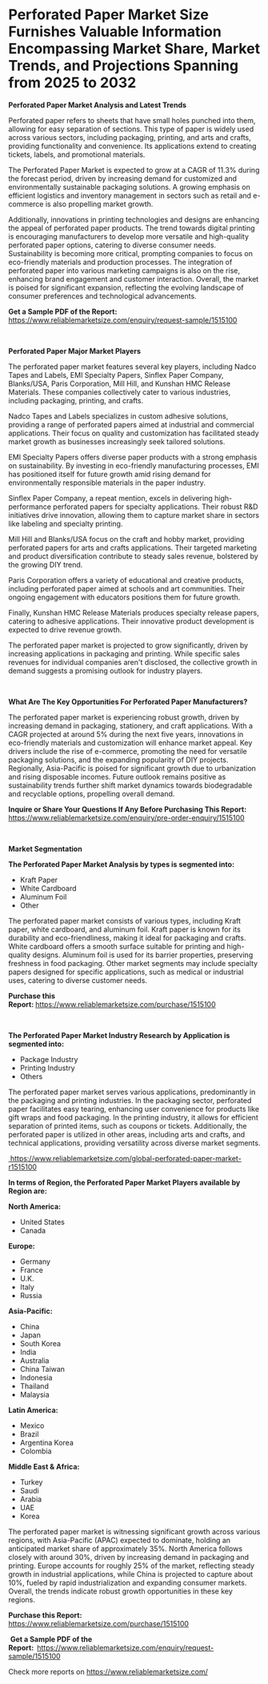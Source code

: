 <p><h1>Perforated Paper Market Size Furnishes Valuable Information Encompassing Market Share, Market Trends, and Projections Spanning from 2025 to 2032</h1></p><p><strong>Perforated Paper Market Analysis and Latest Trends</strong></p>
<p><p>Perforated paper refers to sheets that have small holes punched into them, allowing for easy separation of sections. This type of paper is widely used across various sectors, including packaging, printing, and arts and crafts, providing functionality and convenience. Its applications extend to creating tickets, labels, and promotional materials.</p><p>The Perforated Paper Market is expected to grow at a CAGR of 11.3% during the forecast period, driven by increasing demand for customized and environmentally sustainable packaging solutions. A growing emphasis on efficient logistics and inventory management in sectors such as retail and e-commerce is also propelling market growth. </p><p>Additionally, innovations in printing technologies and designs are enhancing the appeal of perforated paper products. The trend towards digital printing is encouraging manufacturers to develop more versatile and high-quality perforated paper options, catering to diverse consumer needs. Sustainability is becoming more critical, prompting companies to focus on eco-friendly materials and production processes. The integration of perforated paper into various marketing campaigns is also on the rise, enhancing brand engagement and customer interaction. Overall, the market is poised for significant expansion, reflecting the evolving landscape of consumer preferences and technological advancements.</p></p>
<p><strong>Get a Sample PDF of the Report:&nbsp;</strong> <a href="https://www.reliablemarketsize.com/enquiry/request-sample/1515100?utm_campaign=2528&utm_medium=2&utm_source=Github&utm_content=ia&utm_term=01042025&utm_id=perforated-paper">https://www.reliablemarketsize.com/enquiry/request-sample/1515100</a></p>
<p>&nbsp;</p>
<p><strong>Perforated Paper Major Market Players</strong></p>
<p><p>The perforated paper market features several key players, including Nadco Tapes and Labels, EMI Specialty Papers, Sinflex Paper Company, Blanks/USA, Paris Corporation, Mill Hill, and Kunshan HMC Release Materials. These companies collectively cater to various industries, including packaging, printing, and crafts.</p><p>Nadco Tapes and Labels specializes in custom adhesive solutions, providing a range of perforated papers aimed at industrial and commercial applications. Their focus on quality and customization has facilitated steady market growth as businesses increasingly seek tailored solutions.</p><p>EMI Specialty Papers offers diverse paper products with a strong emphasis on sustainability. By investing in eco-friendly manufacturing processes, EMI has positioned itself for future growth amid rising demand for environmentally responsible materials in the paper industry.</p><p>Sinflex Paper Company, a repeat mention, excels in delivering high-performance perforated papers for specialty applications. Their robust R&D initiatives drive innovation, allowing them to capture market share in sectors like labeling and specialty printing.</p><p>Mill Hill and Blanks/USA focus on the craft and hobby market, providing perforated papers for arts and crafts applications. Their targeted marketing and product diversification contribute to steady sales revenue, bolstered by the growing DIY trend.</p><p>Paris Corporation offers a variety of educational and creative products, including perforated paper aimed at schools and art communities. Their ongoing engagement with educators positions them for future growth.</p><p>Finally, Kunshan HMC Release Materials produces specialty release papers, catering to adhesive applications. Their innovative product development is expected to drive revenue growth.</p><p>The perforated paper market is projected to grow significantly, driven by increasing applications in packaging and printing. While specific sales revenues for individual companies aren't disclosed, the collective growth in demand suggests a promising outlook for industry players.</p></p>
<p>&nbsp;</p>
<p><strong>What Are The Key Opportunities For Perforated Paper Manufacturers?</strong></p>
<p><p>The perforated paper market is experiencing robust growth, driven by increasing demand in packaging, stationery, and craft applications. With a CAGR projected at around 5% during the next five years, innovations in eco-friendly materials and customization will enhance market appeal. Key drivers include the rise of e-commerce, promoting the need for versatile packaging solutions, and the expanding popularity of DIY projects. Regionally, Asia-Pacific is poised for significant growth due to urbanization and rising disposable incomes. Future outlook remains positive as sustainability trends further shift market dynamics towards biodegradable and recyclable options, propelling overall demand.</p></p>
<p><strong>Inquire or Share Your Questions If Any Before Purchasing This Report:</strong> <a href="https://www.reliablemarketsize.com/enquiry/pre-order-enquiry/1515100?utm_campaign=2528&utm_medium=2&utm_source=Github&utm_content=ia&utm_term=01042025&utm_id=perforated-paper">https://www.reliablemarketsize.com/enquiry/pre-order-enquiry/1515100</a></p>
<p>&nbsp;</p>
<p><strong>Market Segmentation</strong></p>
<p><strong>The Perforated Paper Market Analysis by types is segmented into:</strong></p>
<p><ul><li>Kraft Paper</li><li>White Cardboard</li><li>Aluminum Foil</li><li>Other</li></ul></p>
<p><p>The perforated paper market consists of various types, including Kraft paper, white cardboard, and aluminum foil. Kraft paper is known for its durability and eco-friendliness, making it ideal for packaging and crafts. White cardboard offers a smooth surface suitable for printing and high-quality designs. Aluminum foil is used for its barrier properties, preserving freshness in food packaging. Other market segments may include specialty papers designed for specific applications, such as medical or industrial uses, catering to diverse customer needs.</p></p>
<p><strong>Purchase this Report:&nbsp;</strong><a href="https://www.reliablemarketsize.com/purchase/1515100?utm_campaign=2528&utm_medium=2&utm_source=Github&utm_content=ia&utm_term=01042025&utm_id=perforated-paper">https://www.reliablemarketsize.com/purchase/1515100</a></p>
<p>&nbsp;</p>
<p><strong>The Perforated Paper Market Industry Research by Application is segmented into:</strong></p>
<p><ul><li>Package Industry</li><li>Printing Industry</li><li>Others</li></ul></p>
<p><p>The perforated paper market serves various applications, predominantly in the packaging and printing industries. In the packaging sector, perforated paper facilitates easy tearing, enhancing user convenience for products like gift wraps and food packaging. In the printing industry, it allows for efficient separation of printed items, such as coupons or tickets. Additionally, the perforated paper is utilized in other areas, including arts and crafts, and technical applications, providing versatility across diverse market segments.</p></p>
<p><a href="https://www.reliablemarketsize.com/global-perforated-paper-market-r1515100?utm_campaign=2528&utm_medium=2&utm_source=Github&utm_content=ia&utm_term=01042025&utm_id=perforated-paper">&nbsp;https://www.reliablemarketsize.com/global-perforated-paper-market-r1515100</a></p>
<p><strong>In terms of Region, the Perforated Paper Market Players available by Region are:</strong></p>
<p>
    <p> <strong> North America: </strong>
        <ul>
            <li>United States</li>
            <li>Canada</li>
        </ul>
        </p> 
    <p> <strong> Europe: </strong>
        <ul>
            <li>Germany</li>
            <li>France</li>
            <li>U.K.</li>
            <li>Italy</li>
            <li>Russia</li>
        </ul>
        </p> 
    <p> <strong> Asia-Pacific: </strong>
        <ul>
            <li>China</li>
            <li>Japan</li>
            <li>South Korea</li>
            <li>India</li>
            <li>Australia</li>
            <li>China Taiwan</li>
            <li>Indonesia</li>
            <li>Thailand</li>
            <li>Malaysia</li>
        </ul>
        </p> 
    <p> <strong> Latin America: </strong>
        <ul>
            <li>Mexico</li>
            <li>Brazil</li>
            <li>Argentina Korea</li>
            <li>Colombia</li>
        </ul>
        </p> 
    <p> <strong> Middle East & Africa: </strong>
        <ul>
            <li>Turkey</li>
            <li>Saudi</li>
            <li>Arabia</li>
            <li>UAE</li>
            <li>Korea</li>
        </ul>
    </p>
    </p>
<p><p>The perforated paper market is witnessing significant growth across various regions, with Asia-Pacific (APAC) expected to dominate, holding an anticipated market share of approximately 35%. North America follows closely with around 30%, driven by increasing demand in packaging and printing. Europe accounts for roughly 25% of the market, reflecting steady growth in industrial applications, while China is projected to capture about 10%, fueled by rapid industrialization and expanding consumer markets. Overall, the trends indicate robust growth opportunities in these key regions.</p></p>
<p><strong>Purchase this Report: </strong><a href="https://www.reliablemarketsize.com/purchase/1515100?utm_campaign=2528&utm_medium=2&utm_source=Github&utm_content=ia&utm_term=01042025&utm_id=perforated-paper">https://www.reliablemarketsize.com/purchase/1515100</a></p>
<p>&nbsp;<strong>Get a Sample PDF of the Report:&nbsp;&nbsp;</strong><a href="https://www.reliablemarketsize.com/enquiry/request-sample/1515100?utm_campaign=2528&utm_medium=2&utm_source=Github&utm_content=ia&utm_term=01042025&utm_id=perforated-paper">https://www.reliablemarketsize.com/enquiry/request-sample/1515100</a></p>
<p><strong></strong></p>
<p>Check more reports on <a href="https://www.reliablemarketsize.com/?utm_campaign=2528&utm_medium=2&utm_source=Github&utm_content=ia&utm_term=01042025&utm_id=perforated-paper">https://www.reliablemarketsize.com/</a></p>